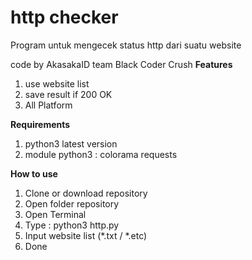 # http checker
 Program untuk mengecek status http dari suatu website

code by AkasakaID
team Black Coder Crush
**Features**

 1. use website list
 2. save result if 200 OK
 3. All Platform

**Requirements**

 1. python3 latest version
 2. module python3 : colorama requests

**How to use**

 1. Clone or download repository
 2. Open folder repository
 3. Open Terminal 
 4. Type : python3 http.py
 5. Input website list (*.txt / *.etc)
 6. Done 